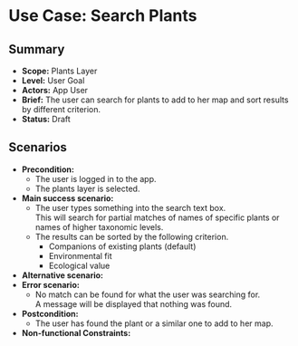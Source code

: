 # Use Case: Search Plants

## Summary

- **Scope:** Plants Layer
- **Level:** User Goal
- **Actors:** App User
- **Brief:** The user can search for plants to add to her map and sort results by different criterion.
- **Status:** Draft

## Scenarios

- **Precondition:**
  - The user is logged in to the app.
  - The plants layer is selected.
- **Main success scenario:**
  - The user types something into the search text box.  
    This will search for partial matches of names of specific plants or names of higher taxonomic levels.
  - The results can be sorted by the following criterion.
    - Companions of existing plants (default)
    - Environmental fit
    - Ecological value
- **Alternative scenario:**
- **Error scenario:**
  - No match can be found for what the user was searching for.  
    A message will be displayed that nothing was found.
- **Postcondition:**
  - The user has found the plant or a similar one to add to her map.
- **Non-functional Constraints:**
